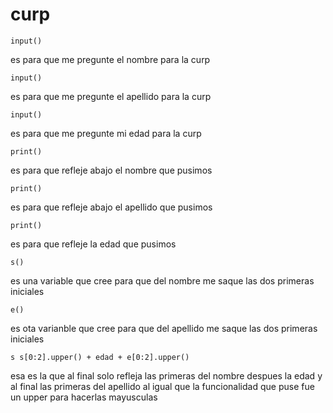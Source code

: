 # curp
```
input()
```
es para que me pregunte el nombre para la curp
```
input()
```
es para que me pregunte el apellido para la curp
```
input()
```
es para que me pregunte mi edad para la curp
```
print()
```
es para que refleje abajo el nombre que pusimos
```
print()
```
es para que refleje abajo el apellido que pusimos
```
print()
```
es para que refleje la edad que pusimos
```
s()
```
es una variable que cree para que del nombre me saque las dos primeras iniciales
```
e()
```
es ota varianble que cree para que del apellido me saque las dos primeras iniciales
```
s s[0:2].upper() + edad + e[0:2].upper()
```
esa es la que al final solo refleja las primeras del nombre despues la edad y al final las primeras del apellido al igual que la funcionalidad que puse fue un upper para hacerlas mayusculas
